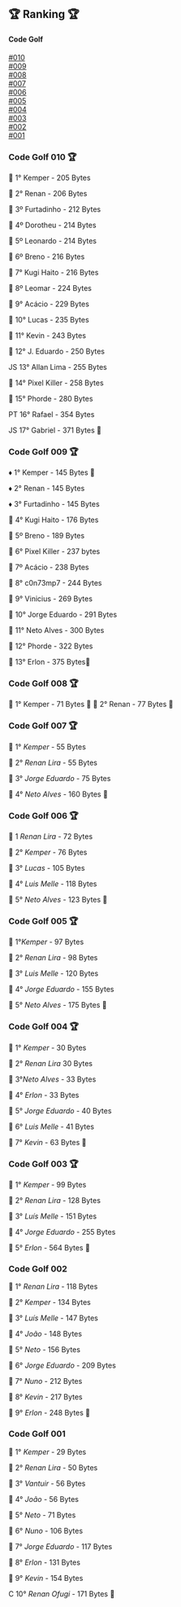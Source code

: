 ## 🏆 Ranking 🏆

#### Code Golf
  
[#010](#Code-Golf-010)  
[#009](#Code-Golf-009)  
[#008](#Code-Golf-008)  
[#007](#Code-Golf-007)  
[#006](#Code-Golf-006)  
[#005](#Code-Golf-005)  
[#004](#Code-Golf-004)  
[#003](#Code-Golf-003)  
[#002](#Code-Golf-002)  
[#001](#Code-Golf-001)  


### Code Golf 010 🏆 <a id="Code-Golf-010"></a>

🐍 1° Kemper - 205 Bytes

🐍 2° Renan - 206 Bytes

🐍 3º Furtadinho - 212 Bytes

🐍 4º Dorotheu - 214 Bytes

🐍 5º Leonardo - 214 Bytes

🐍 6º Breno - 216 Bytes

🐍 7° Kugi Haito - 216 Bytes

🐍 8º Leomar - 224 Bytes

🐍 9° Acácio - 229 Bytes

🐍 10° Lucas - 235 Bytes

🐍 11° Kevin - 243 Bytes

🐍 12° J. Eduardo - 250 Bytes

JS 13° Allan Lima - 255 Bytes

🐍 14° Pixel Killer - 258 Bytes

🤖 15° Phorde  - 280 Bytes

PT 16° Rafael - 354 Bytes

JS 17° Gabriel - 371 Bytes 🍍

### Code Golf 009 🏆 <a id="Code-Golf-009"></a>

♦ 1° Kemper - 145 Bytes 👑

♦ 2° Renan  - 145 Bytes 

♦ 3° Furtadinho - 145 Bytes

🐍 4° Kugi Haito - 176 Bytes 

🐍 5º Breno - 189 Bytes

🐍 6° Pixel Killer - 237 bytes

🐍 7º Acácio - 238 Bytes

🐍 8° c0n73mp7 - 244 Bytes 

🐍 9° Vinicius - 269 Bytes

🐍 10° Jorge Eduardo - 291 Bytes

🐍 11° Neto Alves - 300 Bytes

🤖 12° Phorde - 322 Bytes

🐍 13° Erlon - 375 Bytes🍍


### Code Golf 008 🏆 <a id="Code-Golf-008"></a>

🐍 1° Kemper - 71 Bytes 👑
🐍 2° Renan - 77 Bytes 🍍


### Code Golf 007 🏆 <a id="Code-Golf-007"></a>

🔻 1° _Kemper_ - 55 Bytes

🔻 2° _Renan Lira_ - 55  Bytes

🐍 3° _Jorge Eduardo_ - 75 Bytes

🐍 4° _Neto Alves_ - 160 Bytes 🍍


### Code Golf 006 🏆 <a id="Code-Golf-006"></a>

🔻 1 _Renan Lira_ - 72 Bytes

🔻 2° _Kemper_ - 76 Bytes

🐍 3° _Lucas_ - 105 Bytes

🐍 4° _Luis Melle_ - 118 Bytes

🐍 5° _Neto Alves_ - 123 Bytes  🍍


### Code Golf 005 🏆 <a id="Code-Golf-005"></a>

🔻 1°_Kemper_ - 97 Bytes

🐍 2° _Renan Lira_ - 98 Bytes

🐍 3° _Luis Melle_ - 120 Bytes

🐍 4° _Jorge Eduardo_ - 155 Bytes

🐍 5° _Neto Alves_ - 175 Bytes   🍍


### Code Golf 004 🏆 <a id="Code-Golf-004"></a>

🔻 1° _Kemper_ - 30 Bytes

🔻 2° _Renan Lira_ 30 Bytes

🔻 3°_Neto Alves_ - 33 Bytes

🔻 4° _Erlon_ - 33 Bytes

🔻 5° _Jorge Eduardo_ - 40 Bytes

🐍 6° _Luis Melle_ - 41 Bytes

🐍 7° _Kevin_ - 63 Bytes 🍍


### Code Golf 003 🏆 <a id="Code-Golf-003"></a>

🔻 1° _Kemper_ - 99 Bytes

🐍 2° _Renan Lira_ - 128 Bytes

🐍 3° _Luís Melle_ - 151 Bytes

🐍 4° _Jorge Eduardo_ - 255 Bytes

🐍 5° _Erlon_ - 564 Bytes 🍍


### Code Golf 002 <a id="Code-Golf-002"></a>

🔻 1° _Renan Lira_ - 118 Bytes

🔻 2° _Kemper_ - 134 Bytes

🐍 3° _Luís Melle_ - 147 Bytes

🐍 4° _João_ - 148 Bytes

🔻 5° _Neto_ - 156 Bytes

🐍 6° _Jorge Eduardo_ - 209 Bytes

🐍 7° _Nuno_ - 212 Bytes

🐍 8° _Kevin_ - 217 Bytes

🔻 9° _Erlon_ - 248 Bytes 🍍


### Code Golf 001 <a id="Code-Golf-001"></a>
🔻 1° _Kemper_ - 29 Bytes

🔻 2° _Renan Lira_ - 50 Bytes

🔻 3° _Vantuir_ - 56 Bytes

🔻 4° _João_ - 56 Bytes

🔻 5° _Neto_ - 71 Bytes

🐍 6° _Nuno_ - 106 Bytes

🐍 7° _Jorge Eduardo_ - 117 Bytes

🔻 8° _Erlon_ - 131 Bytes

🐍 9° _Kevin_ - 154 Bytes

C 10° _Renan Ofugi_ - 171 Bytes 🍍
